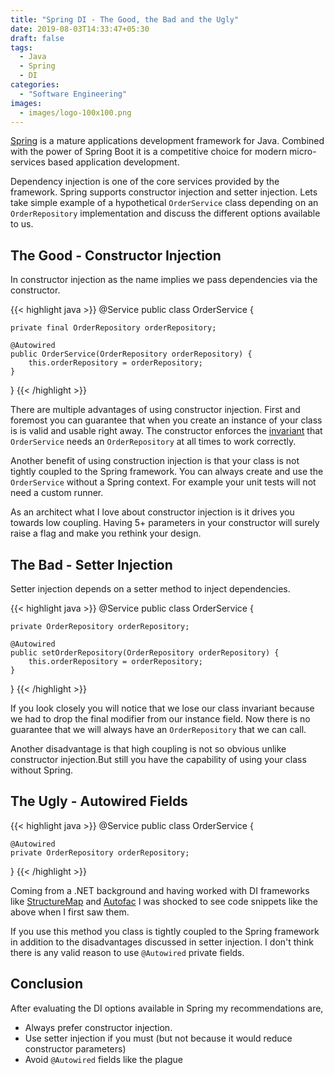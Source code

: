 ```yaml
---
title: "Spring DI - The Good, the Bad and the Ugly"
date: 2019-08-03T14:33:47+05:30
draft: false
tags:
  - Java
  - Spring
  - DI
categories:
  - "Software Engineering"
images:
  - images/logo-100x100.png
---
```

[Spring](https://spring.io) is a mature applications development framework for Java. Combined with the power of Spring Boot it is a competitive choice for modern micro-services based application development.

Dependency injection is one of the core services provided by the framework. Spring supports constructor injection and setter injection. Lets take simple example of a hypothetical `OrderService` class depending on an `OrderRepository` implementation and discuss the different options available to us.

## The Good - Constructor Injection
In constructor injection as the name implies we pass dependencies via the constructor. 

{{< highlight java >}}
@Service
public class OrderService {

    private final OrderRepository orderRepository;

    @Autowired
    public OrderService(OrderRepository orderRepository) {
        this.orderRepository = orderRepository; 
    }
}
{{< /highlight >}}

There are multiple advantages of using constructor injection. First and foremost you can 
guarantee that when you create an instance of your class is is valid and usable right away.
The constructor enforces the [invariant](https://en.wikipedia.org/wiki/Class_invariant) that `OrderService` needs an `OrderRepository` at all times to work correctly.

Another benefit of using construction injection is that your class is not tightly coupled to
the Spring framework. You can always create and use the `OrderService` without a Spring context. For 
example your unit tests will not need a custom runner.

As an architect what I love about constructor injection is it drives you towards low coupling.
Having 5+ parameters in your constructor will surely raise a flag and make you rethink your design.

## The Bad - Setter Injection
Setter injection depends on a setter method to inject dependencies.

{{< highlight java >}}
@Service
public class OrderService {

    private OrderRepository orderRepository;

    @Autowired
    public setOrderRepository(OrderRepository orderRepository) {
        this.orderRepository = orderRepository; 
    }
}
{{< /highlight >}}

If you look closely you will notice that we lose our class invariant because we had to drop the final
modifier from our instance field. Now there is no guarantee that we will always have an `OrderRepository` that we can call.

Another disadvantage is that high coupling is not so obvious unlike constructor injection.But still you have the capability of using your class without Spring.

## The Ugly - Autowired Fields
{{< highlight java >}}
@Service
public class OrderService {

    @Autowired
    private OrderRepository orderRepository;

}
{{< /highlight >}}

Coming from a .NET background and having worked with DI frameworks like [StructureMap](http://structuremap.github.io/) and [Autofac](https://autofac.org/) I was shocked to see code snippets like the above when I first saw them.

If you use this method you class is tightly coupled to the Spring framework in addition to the disadvantages discussed in setter injection. I don't think there is any valid reason to use `@Autowired` private fields.

## Conclusion
After evaluating the DI options available in Spring my recommendations are,

- Always prefer constructor injection.
- Use setter injection if you must (but not because it would reduce constructor parameters)
- Avoid `@Autowired` fields like the plague